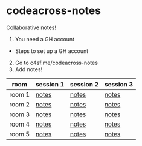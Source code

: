 # codeacross-notes

Collaborative notes!

1. You need a GH account
  - Steps to set up a GH account
2. Go to c4sf.me/codeacross-notes
3. Add notes!

room | session 1 | session 2 | session 3
--- | --- | --- | ---
room 1 | [notes](#) | [notes](#) |[notes](#)
room 2 | [notes](#) | [notes](#) | [notes](#)
room 3 | [notes](#) | [notes](#) | [notes](#) 
room 4 | [notes](#) | [notes](#) | [notes](#)
room 5 | [notes](#) | [notes](#) | [notes](#)
